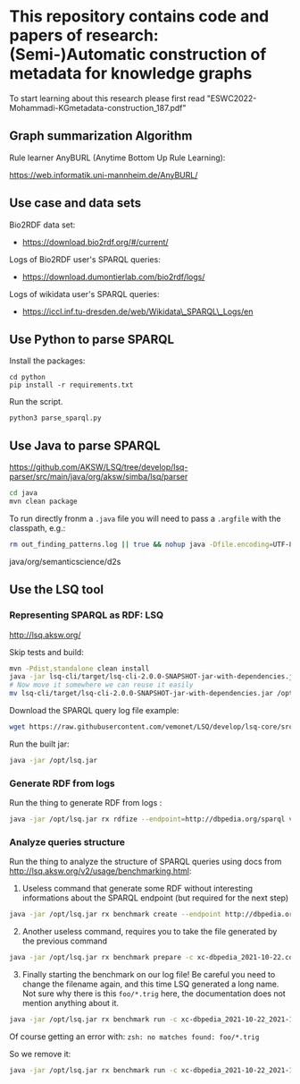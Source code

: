 # This repository contains code and papers of research: (Semi-)Automatic construction of metadata for knowledge graphs

To start learning about this research please first read "ESWC2022-Mohammadi-KGmetadata-construction_187.pdf" 
## Graph summarization Algorithm

Rule learner AnyBURL (Anytime Bottom Up Rule Learning):

https://web.informatik.uni-mannheim.de/AnyBURL/

## Use case and data sets

Bio2RDF data set:

* https://download.bio2rdf.org/#/current/

Logs of Bio2RDF user's SPARQL queries: 

* https://download.dumontierlab.com/bio2rdf/logs/

Logs of wikidata user's SPARQL queries: 

* https://iccl.inf.tu-dresden.de/web/Wikidata\_SPARQL\_Logs/en


## Use Python to parse SPARQL

Install the packages:

```
cd python
pip install -r requirements.txt
```

Run the script.

```
python3 parse_sparql.py 
```


## Use Java to parse SPARQL

https://github.com/AKSW/LSQ/tree/develop/lsq-parser/src/main/java/org/aksw/simba/lsq/parser

```bash
cd java
mvn clean package
```

To run directly fronm a `.java` file you will need to pass a `.argfile` with the classpath, e.g.:

```bash
rm out_finding_patterns.log || true && nohup java -Dfile.encoding=UTF-8 @/home/coder/project/java/classpath.argfile nl.cochez.query_processing.metadata.MainIsomorphisms &> out_finding_patterns.log &
```

java/org/semanticscience/d2s

## Use the LSQ tool

### Representing SPARQL as RDF: LSQ 

http://lsq.aksw.org/

Skip tests and build:

```bash
mvn -Pdist,standalone clean install
java -jar lsq-cli/target/lsq-cli-2.0.0-SNAPSHOT-jar-with-dependencies.jar
# Now move it somewhere we can reuse it easily
mv lsq-cli/target/lsq-cli-2.0.0-SNAPSHOT-jar-with-dependencies.jar /opt/lsq.jar
```

Download the SPARQL query log file example:

```bash
wget https://raw.githubusercontent.com/vemonet/LSQ/develop/lsq-core/src/test/resources/logs/virtuoso.dbpedia.log
```

Run the built jar:

```bash
java -jar /opt/lsq.jar
```


### Generate RDF from logs

Run the thing to generate RDF from logs :

```bash
java -jar /opt/lsq.jar rx rdfize --endpoint=http://dbpedia.org/sparql virtuoso.dbpedia.log 
```


### Analyze queries structure

Run the thing to analyze the structure of SPARQL queries using docs from http://lsq.aksw.org/v2/usage/benchmarking.html:

1. Useless command that generate some RDF without interesting informations about the SPARQL endpoint (but required for the next step)

```bash
java -jar /opt/lsq.jar rx benchmark create --endpoint http://dbpedia.org/sparql --dataset dbpedia
```

2. Another useless command, requires you to take the file generated by the previous command

```bash
java -jar /opt/lsq.jar rx benchmark prepare -c xc-dbpedia_2021-10-22.conf.ttl
```

3. Finally starting the benchmark on our log file! Be careful you need to change the filename again, and this time LSQ generated a long name. Not sure why there is this `foo/*.trig` here, the documentation does not mention anything about it.

```bash
java -jar /opt/lsq.jar rx benchmark run -c xc-dbpedia_2021-10-22_2021-10-22T12_26_40_828056Z.run.ttl virtuoso.dbpedia.log foo/*.trig
```

Of course getting an error with: `zsh: no matches found: foo/*.trig`

So we remove it:

```bash
java -jar /opt/lsq.jar rx benchmark run -c xc-dbpedia_2021-10-22_2021-10-22T12_26_40_828056Z.run.ttl virtuoso.dbpedia.log
```

